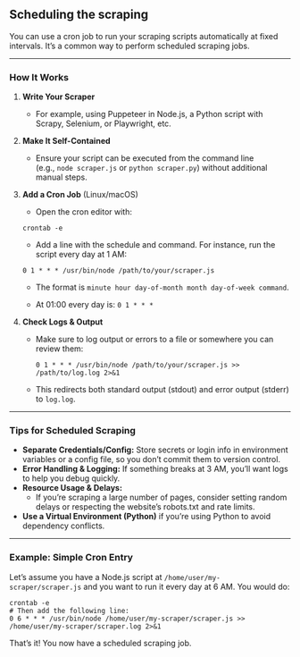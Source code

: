 ## Scheduling the scraping

You can use a cron job to run your scraping scripts automatically at fixed intervals. It’s a common way to perform scheduled scraping jobs.


---

### How It Works

1. **Write Your Scraper**
	- For example, using Puppeteer in Node.js, a Python script with Scrapy, Selenium, or Playwright, etc.
2. **Make It Self-Contained**
	- Ensure your script can be executed from the command line (e.g., `node scraper.js` or `python scraper.py`) without additional manual steps.
3. **Add a Cron Job** (Linux/macOS)
	- Open the cron editor with:
	```
	crontab -e
	```
    
	- Add a line with the schedule and command. For instance, run the script every day at 1 AM:
	```
	0 1 * * * /usr/bin/node /path/to/your/scraper.js
	```
	- The format is `minute hour day-of-month month day-of-week command`.

	- At 01:00 every day is: `0 1 * * *`

4. **Check Logs & Output**

	- Make sure to log output or errors to a file or somewhere you can review them:
		```
		0 1 * * * /usr/bin/node /path/to/your/scraper.js >> /path/to/log.log 2>&1
		```
    
	- This redirects both standard output (stdout) and error output (stderr) to `log.log`.

---

### Tips for Scheduled Scraping

- **Separate Credentials/Config:** Store secrets or login info in environment variables or a config file, so you don’t commit them to version control.
- **Error Handling & Logging:** If something breaks at 3 AM, you’ll want logs to help you debug quickly.
- **Resource Usage & Delays:**
	- If you’re scraping a large number of pages, consider setting random delays or respecting the website’s robots.txt and rate limits.
- **Use a Virtual Environment (Python)** if you’re using Python to avoid dependency conflicts.

---

### Example: Simple Cron Entry

Let’s assume you have a Node.js script at `/home/user/my-scraper/scraper.js` and you want to run it every day at 6 AM. You would do:

```
crontab -e  
# Then add the following line:  
0 6 * * * /usr/bin/node /home/user/my-scraper/scraper.js >> /home/user/my-scraper/scraper.log 2>&1
```

That’s it! You now have a scheduled scraping job.